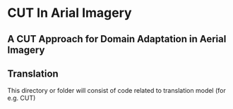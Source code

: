 # CUT In Arial Imagery
## A CUT Approach for Domain Adaptation in Aerial Imagery

## Translation
This directory or folder will consist of code related to translation model (for e.g. CUT)

